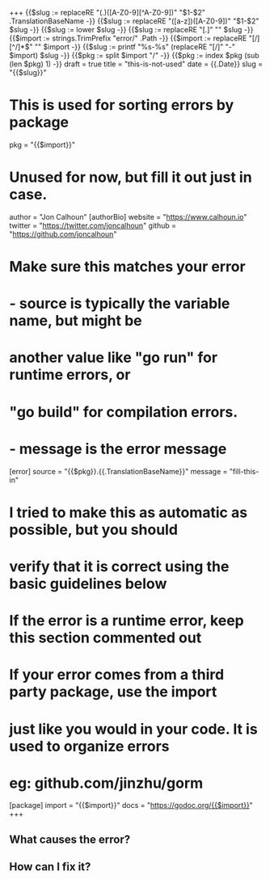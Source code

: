 +++
{{$slug := replaceRE "(.)([A-Z0-9][^A-Z0-9])" "$1-$2" .TranslationBaseName -}}
{{$slug := replaceRE "([a-z])([A-Z0-9])" "$1-$2" $slug -}}
{{$slug := lower $slug -}}
{{$slug := replaceRE "[.]" "" $slug -}}
{{$import := strings.TrimPrefix "error/" .Path -}}
{{$import := replaceRE "[/][^/]*$" "" $import -}}
{{$slug := printf "%s-%s" (replaceRE "[/]" "-" $import) $slug -}}
{{$pkg := split $import "/" -}}
{{$pkg := index $pkg (sub (len $pkg) 1) -}}
draft = true
title = "this-is-not-used"
date = {{.Date}}
slug = "{{$slug}}"
# This is used for sorting errors by package
pkg = "{{$import}}"

# Unused for now, but fill it out just in case.
author = "Jon Calhoun"
[authorBio]
website = "https://www.calhoun.io"
twitter = "https://twitter.com/joncalhoun"
github = "https://github.com/joncalhoun"

# Make sure this matches your error
# - source is typically the variable name, but might be
#   another value like "go run" for runtime errors, or
#   "go build" for compilation errors.
# - message is the error message
[error]
source = "{{$pkg}}.{{.TranslationBaseName}}"
message = "fill-this-in"

# I tried to make this as automatic as possible, but you should
# verify that it is correct using the basic guidelines below
#
# If the error is a runtime error, keep this section commented out
#
# If your error comes from a third party package, use the import
# just like you would in your code. It is used to organize errors
#   eg: github.com/jinzhu/gorm
[package]
import = "{{$import}}"
docs = "https://godoc.org/{{$import}}"
+++

## What causes the error?

<!-- Fill this in... -->

## How can I fix it?

<!-- Fill this in... -->
